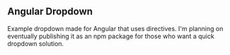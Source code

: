 ## Angular Dropdown

Example dropdown made for Angular that uses directives. I'm planning on eventually publishing it as an npm package for those who want a quick dropdown solution.


